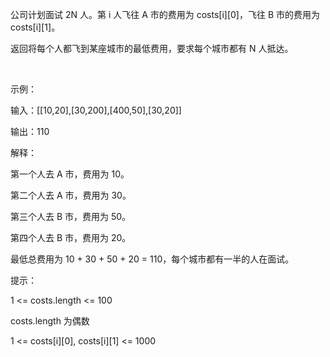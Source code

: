 公司计划面试 2N 人。第 i 人飞往 A 市的费用为 costs[i][0]，飞往 B 市的费用为 costs[i][1]。

返回将每个人都飞到某座城市的最低费用，要求每个城市都有 N 人抵达。

 

示例：

输入：[[10,20],[30,200],[400,50],[30,20]]

输出：110

解释：

第一个人去 A 市，费用为 10。

第二个人去 A 市，费用为 30。

第三个人去 B 市，费用为 50。

第四个人去 B 市，费用为 20。

最低总费用为 10 + 30 + 50 + 20 = 110，每个城市都有一半的人在面试。
 

提示：

1 <= costs.length <= 100

costs.length 为偶数

1 <= costs[i][0], costs[i][1] <= 1000
